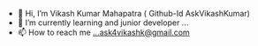 - 👋 Hi, I’m Vikash Kumar Mahapatra ( Github-Id AskVikashKumar)
- 🌱 I’m currently learning and junior developer ...
- 📫 How to reach me ...ask4vikashk@gmail.com
<!---
AskVikashKumar/AskVikashKumar is a ✨ special ✨ repository because its `README.md` (this file) appears on your GitHub profile.
You can click the Preview link to take a look at your changes.
--->
